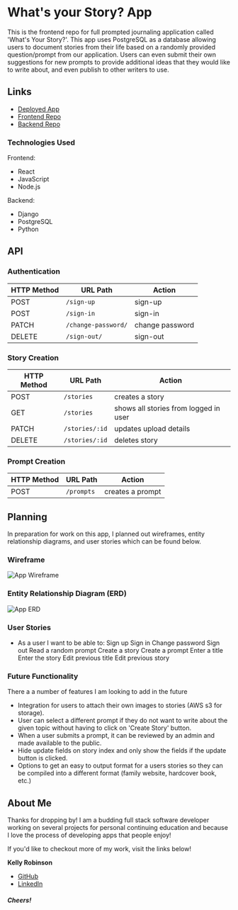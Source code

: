 # What's your Story? App

This is the frontend repo for full prompted journaling application called 'What's Your Story?'. This app uses PostgreSQL as a database allowing users to document stories from their life based on a randomly provided question/prompt from our application.  Users can even submit their own suggestions for new prompts to provide additional ideas that they would like to write about, and even publish to other writers to use.

## Links 
- [Deployed App](https://robinson4623.github.io/WhatsYourStory/)
- [Frontend Repo](https://github.com/robinson4623/WhatsYourStory)
- [Backend Repo](https://github.com/robinson4623/WhatsYourStory-API)

### Technologies Used

Frontend:
- React
- JavaScript
- Node.js

Backend:
- Django
- PostgreSQL
- Python

## API

### Authentication

| HTTP Method | URL Path      | Action |
|--------|--------------------|-------------|
| POST   | `/sign-up`          | sign-up    |
| POST   | `/sign-in`          | sign-in    |
| PATCH  | `/change-password/` | change password  |
| DELETE | `/sign-out/`        | sign-out   |

### Story Creation

| HTTP Method   | URL Path        | Action |
|--------|------------------------|-------------------|
| POST   | `/stories`             | creates a story|
| GET   | `/stories`             | shows all stories from logged in user    |
| PATCH  | `/stories/:id` | updates upload details  |
| DELETE | `/stories/:id`        | deletes story   |

### Prompt Creation

| HTTP Method   | URL Path        | Action |
|--------|------------------------|-------------------|
| POST   | `/prompts`             | creates a prompt |

## Planning

In preparation for work on this app, I planned out wireframes, entity relationship diagrams, and user stories which can be found below.  

### Wireframe
![App Wireframe](https://drive.google.com/file/d/1opjInsCDzePzzgq_IzmTIb5zd8Qjul6P/view?usp=sharing "What's your Story? App Wireframe")

### Entity Relationship Diagram (ERD)
![App ERD](https://drive.google.com/file/d/1pWMG-DLMcj2gn4VO7MYLGdV2xWDafOPH/view?usp=sharing "What's Your Story? App ERD")

### User Stories
- As a user I want to be able to:
Sign up
Sign in
Change password
Sign out
Read a random prompt
Create a story
Create a prompt
Enter a title
Enter the story
Edit previous title
Edit previous story

### Future Functionality

There a a number of features I am looking to add in the future
- Integration for users to attach their own images to stories (AWS s3 for storage).
- User can select a different prompt if they do not want to write about the given topic without having to click on 'Create Story' button.
- When a user submits a prompt, it can be reviewed by an admin and made available to the public.
- Hide update fields on story index and only show the fields if the update button is clicked.
- Options to get an easy to output format for a users stories so they can be compiled into a different format (family website, hardcover book, etc.)

## About Me

Thanks for dropping by! I am a budding full stack software developer working on several projects for personal continuing education and because I love the process of developing apps that people enjoy!

If you'd like to checkout more of my work, visit the links below!

**Kelly Robinson**
- [GitHub](https://github.com/robinson4623)
- [LinkedIn](https://www.linkedin.com/in/kellymrobinson-dev/)

#### *Cheers!*